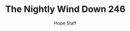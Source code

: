 ---
image: /assets/img/nwd/246_nwd_1john_5_14_b_niv.png
title: The Nightly Wind Down 246
categories:
  - The Nightly Wind Down
author: Hope Staff
notes: The Nightly Wind Down 246
embed: >-
  EMBED_GOES_HERE
transcript: >-
  SOME LINES OF TEXT START HERE
---